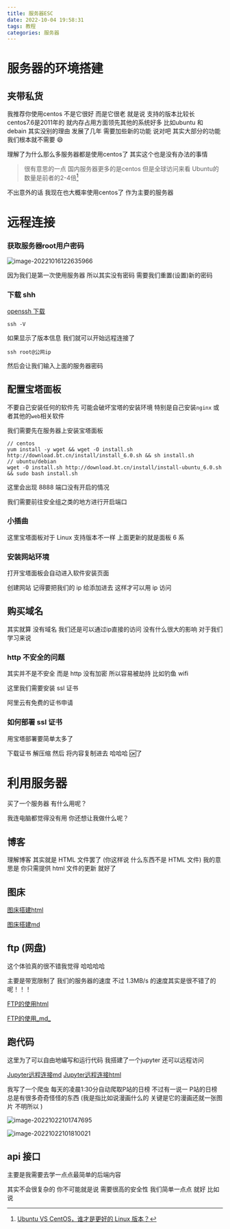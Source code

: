 ```yaml
---
title: 服务器ESC
date: 2022-10-04 19:58:31
tags: 教程
categories: 服务器
---
```


# 服务器的环境搭建

##  夹带私货

我推荐你使用centos 不是它很好 而是它很老 就是说 支持的版本比较长 centos7.6是2011年的 就内存占用方面领先其他的系统好多 比如ubuntu 和 debain 其实没别的理由 发展了几年 需要加些新的功能 说对吧 其实大部分的功能我们根本就不需要 :smile:

理解了为什么那么多服务器都是使用centos了 其实这个也是没有办法的事情 

> 很有意思的一点 国内服务器更多的是centos 但是全球访问来看 Ubuntu的数量是前者的2-4倍[^数据来源]

[^数据来源]:[Ubuntu VS CentOS，谁才是更好的 Linux 版本？](https://zhuanlan.zhihu.com/p/145812549 )

不出意外的话 我现在也大概率使用centos了 作为主要的服务器



# 远程连接

### 获取服务器root用户密码

![image-20221016122635966](https://i0.hdslb.com/bfs/album/71bacf6018e92d780f6aef67128086a955accac2.png)

因为我们是第一次使用服务器 所以其实没有密码 需要我们重置(设置)新的密码

### 下载 shh

[openssh 下载](https://www.mls-software.com/files/setupssh-8.2p1-1.exe?spm=5176.ecscore_overview.0.0.1b494df5dpIOCC&file=setupssh-8.2p1-1.exe)

```
ssh -V 
```

如果显示了版本信息 我们就可以开始远程连接了

```
ssh root@公网ip
```

然后会让我们输入上面的服务器密码



## 配置宝塔面板

不要自己安装任何的软件先 可能会破坏宝塔的安装环境 特别是自己安装`nginx` 或者其他的`web`相关软件

我们需要先在服务器上安装宝塔面板

```
// centos
yum install -y wget && wget -O install.sh http://download.bt.cn/install/install_6.0.sh && sh install.sh
// ubuntu/debian
wget -O install.sh http://download.bt.cn/install/install-ubuntu_6.0.sh && sudo bash install.sh
```

这里会出现 8888 端口没有开启的情况

我们需要前往安全组之类的地方进行开启端口 

### 小插曲

这里宝塔面板对于 Linux 支持版本不一样 上面更新的就是面板 6 系

### 安装网站环境

打开宝塔面板会自动进入软件安装页面

创建网站 记得要把我们的 ip 给添加进去 这样才可以用 ip 访问

## 购买域名

其实就算 没有域名 我们还是可以通过ip直接的访问 没有什么很大的影响 对于我们学习来说



### http 不安全的问题

其实并不是不安全 而是 http 没有加密 所以容易被劫持 比如钓鱼 wifi

这里我们需要安装 ssl 证书

阿里云有免费的证书申请

### 如何部署 ssl 证书

用宝塔部署要简单太多了

下载证书 解压缩 然后 将内容复制进去 哈哈哈 🆗了

# 利用服务器

买了一个服务器 有什么用呢？

我连电脑都觉得没有用 你还想让我做什么呢？

## 博客

理解博客 其实就是 HTML 文件罢了 (你这样说 什么东西不是 HTML 文件) 我的意思是 你只需提供 html 文件的更新 就好了 

## 图床

[图床搭建html](./Guides/图床搭建.html)

[图床搭建md](./Guides/图床搭建.md)

## ftp (网盘)

这个体验真的很不错我觉得 哈哈哈哈

主要是带宽限制了 我们的服务器的速度 不过 1.3MB/s 的速度其实是很不错了的 呢！！！

[FTP的使用html](./ftp的使用.html)

[FTP的使用_md_](./ftp的使用.md)

## 跑代码

这里为了可以自由地编写和运行代码 我搭建了一个jupyter 还可以远程访问

[Jupyter远程连接md](./Jupyter远程连接.md) [Jupyter远程连接html](./Jupyter远程连接.html)

我写了一个爬虫 每天的凌晨1:30分自动爬取P站的日榜 不过有一说一 P站的日榜 总是有很多奇奇怪怪的东西 (我是指比如说漫画什么的 关键是它的漫画还就一张图片 不明所以 )

![image-20221022101747695](https://i0.hdslb.com/bfs/album/cc5e3f1a23a6c0d0149b96593eeb5afc27066035.png)

![image-20221022101810021](https://i0.hdslb.com/bfs/album/5842d5b75bcece5c35b15245998420e0b6b0e440.png)



## api 接口

主要是我需要去学一点点最简单的后端内容 

其实不会很复杂的 你不可能就是说 需要很高的安全性 我们简单一点点 就好 比如说 
